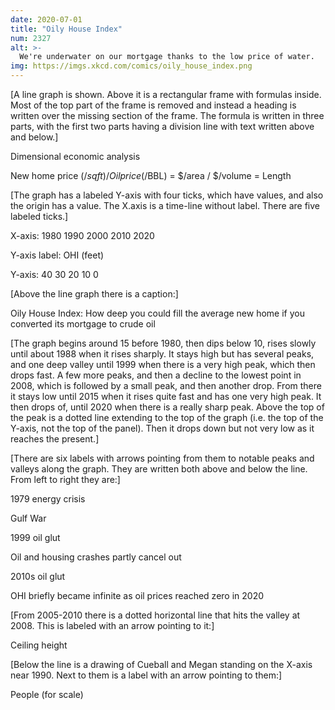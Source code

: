 ```yaml
---
date: 2020-07-01
title: "Oily House Index"
num: 2327
alt: >-
  We're underwater on our mortgage thanks to the low price of water.
img: https://imgs.xkcd.com/comics/oily_house_index.png
---
```

[A line graph is shown. Above it is a rectangular frame with formulas inside. Most of the top part of the frame is removed and instead a heading is written over the missing section of the frame. The formula is written in three parts, with the first two parts having a division line with text written above and below.]

Dimensional economic analysis

New home price ($/sqft) / Oil price ($/BBL) = $/area / $/volume = Length

[The graph has a labeled Y-axis with four ticks, which have values, and also the origin has a value. The X.axis is a time-line without label. There are five labeled ticks.]

X-axis: 1980 1990 2000 2010 2020

Y-axis label: OHI (feet)

Y-axis: 40 30 20 10 0

[Above the line graph there is a caption:]

Oily House Index: How deep you could fill the average new home if you converted its mortgage to crude oil

[The graph begins around 15 before 1980, then dips below 10, rises slowly until about 1988 when it rises sharply. It stays high but has several peaks, and one deep valley until 1999 when there is a very high peak, which then drops fast. A few more peaks, and then a decline to the lowest point in 2008, which is followed by a small peak, and then another drop. From there it stays low until 2015 when it rises quite fast and has one very high peak. It then drops of, until 2020 when there is a really sharp peak. Above the top of the peak is a dotted line extending to the top of the graph (i.e. the top of the Y-axis, not the top of the panel). Then it drops down but not very low as it reaches the present.]

[There are six labels with arrows pointing from them to notable peaks and valleys along the graph. They are written both above and below the line. From left to right they are:]

1979 energy crisis

Gulf War

1999 oil glut

Oil and housing crashes partly cancel out

2010s oil glut

OHI briefly became infinite as oil prices reached zero in 2020

[From 2005-2010 there is a dotted horizontal line that hits the valley at 2008. This is labeled with an arrow pointing to it:]

Ceiling height

[Below the line is a drawing of Cueball and Megan standing on the X-axis near 1990. Next to them is a label with an arrow pointing to them:]

People (for scale)